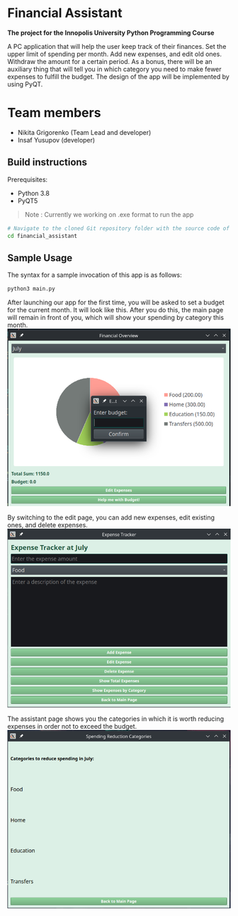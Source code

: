 # Financial Assistant
   **The project for the Innopolis University Python Programming Course**

A PC application that will help the user keep track of their finances. Set the upper limit of spending per month. Add new expenses, and edit old ones. Withdraw the amount for a certain period. As a bonus, there will be an auxiliary thing that will tell you in which category you need to make fewer expenses to fulfill the budget. The design of the app will be implemented by using PyQT.

# Team members

- Nikita Grigorenko (Team Lead and developer)
- Insaf Yusupov (developer)

## Build instructions

Prerequisites:
- Python 3.8
- PyQT5

> Note : Currently we working on .exe format to run the app

```bash
# Navigate to the cloned Git repository folder with the source code of our tool
cd financial_assistant
```

## Sample Usage

The syntax for a sample invocation of this app is as follows:

```bash
python3 main.py
```

After launching our app for the first time, you will be asked to set a budget for the current month. It will look like this.
After you do this, the main page will remain in front of you, which will show your spending by category this month.
![alt text](https://github.com/NikitaGrigorenko/FinancialAssistant/blob/main/assets/1.png)

By switching to the edit page, you can add new expenses, edit existing ones, and delete expenses.
![alt text](https://github.com/NikitaGrigorenko/FinancialAssistant/blob/main/assets/2.png)

The assistant page shows you the categories in which it is worth reducing expenses in order not to exceed the budget.
![alt text](https://github.com/NikitaGrigorenko/FinancialAssistant/blob/main/assets/3.png)
